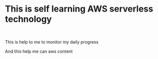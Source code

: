 <h1>This is self learning AWS serverless technology</h1> <br>
<p>This is help to me to monitor my daily progress</p>
<p>And this help me can aws content </p>

